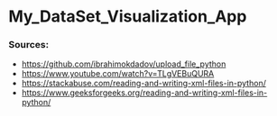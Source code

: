 # My_DataSet_Visualization_App

### Sources:
- https://github.com/ibrahimokdadov/upload_file_python
- https://www.youtube.com/watch?v=TLgVEBuQURA
- https://stackabuse.com/reading-and-writing-xml-files-in-python/
- https://www.geeksforgeeks.org/reading-and-writing-xml-files-in-python/
